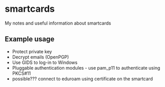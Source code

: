 # smartcards
My notes and useful information about smartcards
## Example usage
- Protect private key
- Decrypt emails (OpenPGP)
- Use GIDS to log-in to Windows
- Pluggable authentication modules - use pam_p11 to authenticate using PKCS#11
- possible??? connect to eduroam using certificate on the smartcard